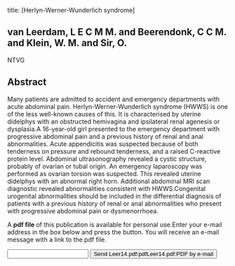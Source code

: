 title: [Herlyn-Werner-Wunderlich syndrome]

## van Leerdam, L E C M M. and Beerendonk, C C M. and Klein, W. M. and Sir, O.
NTVG


## Abstract
Many patients are admitted to accident and emergency departments with acute abdominal pain. Herlyn-Werner-Wunderlich syndrome (HWWS) is one of the less well-known causes of this. It is characterised by uterine didelphys with an obstructed hemivagina and ipsilateral renal agenesis or dysplasia.A 16-year-old girl presented to the emergency department with progressive abdominal pain and a previous history of renal and anal abnormalities. Acute appendicitis was suspected because of both tenderness on pressure and rebound tenderness, and a raised C-reactive protein level. Abdominal ultrasonography revealed a cystic structure, probably of ovarian or tubal origin. An emergency laparoscopy was performed as ovarian torsion was suspected. This revealed uterine didelphys with an abnormal right horn. Additional abdominal MRI scan diagnostic revealed abnormalities consistent with HWWS.Congenital urogenital abnormalities should be included in the differential diagnosis of patients with a previous history of renal or anal abnormalities who present with progressive abdominal pain or dysmenorrhoea.

A <b>pdf file</b> of this publication is available for personal use.Enter your e-mail address in the box below and press the button. You will receive an e-mail message with a link to the pdf file.
<form action="sender.php">  <input type="text" name="email">  <input type="submit" value="Send Leer14.pdf:pdfLeer14.pdf:PDF by e-mail"></form>